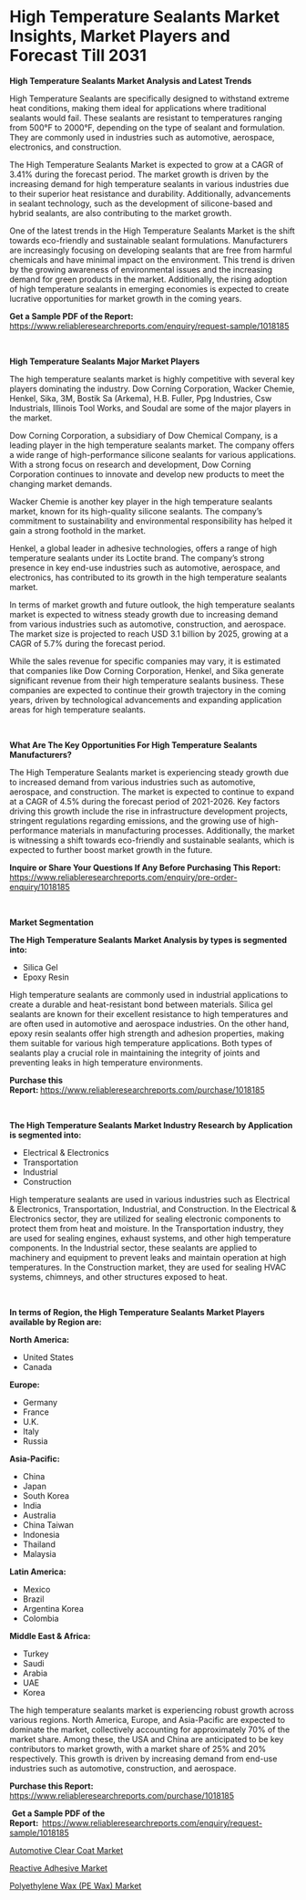<p><h1>High Temperature Sealants Market Insights, Market Players and Forecast Till 2031</h1></p><p><strong>High Temperature Sealants Market Analysis and Latest Trends</strong></p>
<p><p>High Temperature Sealants are specifically designed to withstand extreme heat conditions, making them ideal for applications where traditional sealants would fail. These sealants are resistant to temperatures ranging from 500°F to 2000°F, depending on the type of sealant and formulation. They are commonly used in industries such as automotive, aerospace, electronics, and construction.</p><p>The High Temperature Sealants Market is expected to grow at a CAGR of 3.41% during the forecast period. The market growth is driven by the increasing demand for high temperature sealants in various industries due to their superior heat resistance and durability. Additionally, advancements in sealant technology, such as the development of silicone-based and hybrid sealants, are also contributing to the market growth.</p><p>One of the latest trends in the High Temperature Sealants Market is the shift towards eco-friendly and sustainable sealant formulations. Manufacturers are increasingly focusing on developing sealants that are free from harmful chemicals and have minimal impact on the environment. This trend is driven by the growing awareness of environmental issues and the increasing demand for green products in the market. Additionally, the rising adoption of high temperature sealants in emerging economies is expected to create lucrative opportunities for market growth in the coming years.</p></p>
<p><strong>Get a Sample PDF of the Report:&nbsp;</strong> <a href="https://www.reliableresearchreports.com/enquiry/request-sample/1018185">https://www.reliableresearchreports.com/enquiry/request-sample/1018185</a></p>
<p>&nbsp;</p>
<p><strong>High Temperature Sealants Major Market Players</strong></p>
<p><p>The high temperature sealants market is highly competitive with several key players dominating the industry. Dow Corning Corporation, Wacker Chemie, Henkel, Sika, 3M, Bostik Sa (Arkema), H.B. Fuller, Ppg Industries, Csw Industrials, Illinois Tool Works, and Soudal are some of the major players in the market.</p><p>Dow Corning Corporation, a subsidiary of Dow Chemical Company, is a leading player in the high temperature sealants market. The company offers a wide range of high-performance silicone sealants for various applications. With a strong focus on research and development, Dow Corning Corporation continues to innovate and develop new products to meet the changing market demands.</p><p>Wacker Chemie is another key player in the high temperature sealants market, known for its high-quality silicone sealants. The company’s commitment to sustainability and environmental responsibility has helped it gain a strong foothold in the market.</p><p>Henkel, a global leader in adhesive technologies, offers a range of high temperature sealants under its Loctite brand. The company’s strong presence in key end-use industries such as automotive, aerospace, and electronics, has contributed to its growth in the high temperature sealants market.</p><p>In terms of market growth and future outlook, the high temperature sealants market is expected to witness steady growth due to increasing demand from various industries such as automotive, construction, and aerospace. The market size is projected to reach USD 3.1 billion by 2025, growing at a CAGR of 5.7% during the forecast period.</p><p>While the sales revenue for specific companies may vary, it is estimated that companies like Dow Corning Corporation, Henkel, and Sika generate significant revenue from their high temperature sealants business. These companies are expected to continue their growth trajectory in the coming years, driven by technological advancements and expanding application areas for high temperature sealants.</p></p>
<p>&nbsp;</p>
<p><strong>What Are The Key Opportunities For High Temperature Sealants Manufacturers?</strong></p>
<p><p>The High Temperature Sealants market is experiencing steady growth due to increased demand from various industries such as automotive, aerospace, and construction. The market is expected to continue to expand at a CAGR of 4.5% during the forecast period of 2021-2026. Key factors driving this growth include the rise in infrastructure development projects, stringent regulations regarding emissions, and the growing use of high-performance materials in manufacturing processes. Additionally, the market is witnessing a shift towards eco-friendly and sustainable sealants, which is expected to further boost market growth in the future.</p></p>
<p><strong>Inquire or Share Your Questions If Any Before Purchasing This Report:</strong> <a href="https://www.reliableresearchreports.com/enquiry/pre-order-enquiry/1018185">https://www.reliableresearchreports.com/enquiry/pre-order-enquiry/1018185</a></p>
<p>&nbsp;</p>
<p><strong>Market Segmentation</strong></p>
<p><strong>The High Temperature Sealants Market Analysis by types is segmented into:</strong></p>
<p><ul><li>Silica Gel</li><li>Epoxy Resin</li></ul></p>
<p><p>High temperature sealants are commonly used in industrial applications to create a durable and heat-resistant bond between materials. Silica gel sealants are known for their excellent resistance to high temperatures and are often used in automotive and aerospace industries. On the other hand, epoxy resin sealants offer high strength and adhesion properties, making them suitable for various high temperature applications. Both types of sealants play a crucial role in maintaining the integrity of joints and preventing leaks in high temperature environments.</p></p>
<p><strong>Purchase this Report:&nbsp;</strong><a href="https://www.reliableresearchreports.com/purchase/1018185">https://www.reliableresearchreports.com/purchase/1018185</a></p>
<p>&nbsp;</p>
<p><strong>The High Temperature Sealants Market Industry Research by Application is segmented into:</strong></p>
<p><ul><li>Electrical & Electronics</li><li>Transportation</li><li>Industrial</li><li>Construction</li></ul></p>
<p><p>High temperature sealants are used in various industries such as Electrical & Electronics, Transportation, Industrial, and Construction. In the Electrical & Electronics sector, they are utilized for sealing electronic components to protect them from heat and moisture. In the Transportation industry, they are used for sealing engines, exhaust systems, and other high temperature components. In the Industrial sector, these sealants are applied to machinery and equipment to prevent leaks and maintain operation at high temperatures. In the Construction market, they are used for sealing HVAC systems, chimneys, and other structures exposed to heat.</p></p>
<p>&nbsp;</p>
<p><strong>In terms of Region, the High Temperature Sealants Market Players available by Region are:</strong></p>
<p>
    <p> <strong> North America: </strong>
        <ul>
            <li>United States</li>
            <li>Canada</li>
        </ul>
        </p> 
    <p> <strong> Europe: </strong>
        <ul>
            <li>Germany</li>
            <li>France</li>
            <li>U.K.</li>
            <li>Italy</li>
            <li>Russia</li>
        </ul>
        </p> 
    <p> <strong> Asia-Pacific: </strong>
        <ul>
            <li>China</li>
            <li>Japan</li>
            <li>South Korea</li>
            <li>India</li>
            <li>Australia</li>
            <li>China Taiwan</li>
            <li>Indonesia</li>
            <li>Thailand</li>
            <li>Malaysia</li>
        </ul>
        </p> 
    <p> <strong> Latin America: </strong>
        <ul>
            <li>Mexico</li>
            <li>Brazil</li>
            <li>Argentina Korea</li>
            <li>Colombia</li>
        </ul>
        </p> 
    <p> <strong> Middle East & Africa: </strong>
        <ul>
            <li>Turkey</li>
            <li>Saudi</li>
            <li>Arabia</li>
            <li>UAE</li>
            <li>Korea</li>
        </ul>
    </p>
    </p>
<p><p>The high temperature sealants market is experiencing robust growth across various regions. North America, Europe, and Asia-Pacific are expected to dominate the market, collectively accounting for approximately 70% of the market share. Among these, the USA and China are anticipated to be key contributors to market growth, with a market share of 25% and 20% respectively. This growth is driven by increasing demand from end-use industries such as automotive, construction, and aerospace.</p></p>
<p><strong>Purchase this Report: </strong><a href="https://www.reliableresearchreports.com/purchase/1018185">https://www.reliableresearchreports.com/purchase/1018185</a></p>
<p>&nbsp;<strong>Get a Sample PDF of the Report:&nbsp;&nbsp;</strong><a href="https://www.reliableresearchreports.com/enquiry/request-sample/1018185">https://www.reliableresearchreports.com/enquiry/request-sample/1018185</a></p>
<p><strong></strong></p>
<p><p><a href="https://view.publitas.com/reportprime-1/automotive-clear-coat-market-size-evaluating-its-market-trends-growth-and-projections-2023-2030/">Automotive Clear Coat Market</a></p><p><a href="https://view.publitas.com/reportprime-1/reactive-adhesive-market-size-reflecting-a-forecast-till-2030-market-by-type-by-application-and-by-geography/">Reactive Adhesive Market</a></p><p><a href="https://view.publitas.com/reportprime-1/polyethylene-wax-pe-wax-market-size-market-share-and-global-market-analysis-report-2023-2030/">Polyethylene Wax (PE Wax) Market</a></p></p>